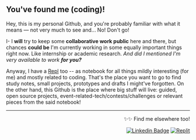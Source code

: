 ## You've found me (coding)!

Hey, this is my personal Github, and you're probably familiar with what it means — not very much to see and... No! Don't go!

I- I **will** try to keep some **collaborative work public** here and there, but chances **could be** I'm currently working in some equally important things right now. Like internship or academic research. *And did I mentioned I'm very available to work **for you?***

Anyway, I have a [Repl](https://replit.com/@sbohfm) too -- as notebook for all things mildly interesting (for me) and mostly related to coding. That's the place you want to go to find study notes, small projects, prototypes and drafts I might've forgotten. On the other hand, this Github is the place where big stuff will live: guided, open source projects, event-related-tech/contests/challenges or relevant pieces from the said notebook!

---

<div align="right">

  ✨✨ Find me elsewhere too!
  
  <a href="https://www.linkedin.com/in/lucasrgcruz/" >![Linkedin Badge](https://img.shields.io/badge/-Suit%20it%20up!%20👔-black?style=flat&logo=Linkedin&logoColor=white)</a>
  <a href="https://replit.com/@sbohfm">![Replit](https://img.shields.io/badge/-Read%20it%20out!%20📝-black?style=flat&logo=Replit&logoColor=white)</a>
  
</div>
